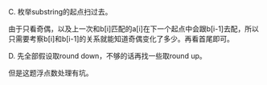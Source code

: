 C. 枚举substring的起点扫过去。
  
   由于只看奇偶，以及上一次和b[i]匹配的a[i]在下一个起点中会跟b[i-1]去配，所以只需要考察b[i]和b[i-1]的关系就能知道奇偶变化了多少。再看首尾即可。
   
D. 先全部假设取round down，不够的话再找一些取round up。

   但是这题浮点数处理有坑。
